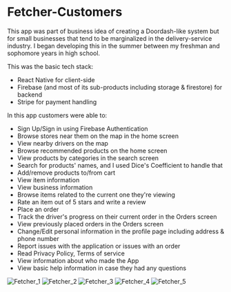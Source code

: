 # Fetcher-Customers
This app was part of business idea of creating a Doordash-like system but for small businesses that tend to be marginalized in the delivery-service industry. I began developing this in the summer between my freshman and sophomore years in high school.

This was the basic tech stack:
 - React Native for client-side
 - Firebase (and most of its sub-products including storage & firestore) for backend
 - Stripe for payment handling

In this app customers were able to:
 - Sign Up/Sign in using Firebase Authentication
 - Browse stores near them on the map in the home screen
 - View nearby drivers on the map
 - Browse recommended products on the home screen
 - View products by categories in the search screen
 - Search for products' names, and I used Dice's Coefficient to handle that
 - Add/remove products to/from cart
 - View item information
 - View business information
 - Browse items related to the current one they're viewing
 - Rate an item out of 5 stars and write a review
 - Place an order
 - Track the driver's progress on their current order in the Orders screen
 - View previously placed orders in the Orders screen
 - Change/Edit personal information in the profile page including address & phone number
 - Report issues with the application or issues with an order
 - Read Privacy Policy, Terms of service
 - View information about who made the App
 - View basic help information in case they had any questions

![Fetcher_1](https://user-images.githubusercontent.com/31283447/180669964-09b5f710-24b8-48c5-9260-5c1e90273557.png)
![Fetcher_2](https://lh3.googleusercontent.com/uWL8q1l3m50sCIG3rcMlGATuQMAsaXHWsmMzyhv9kY2_em-hdx_lbQMYSadLAB0CMXs)
![Fetcher_3](https://lh3.googleusercontent.com/YoCox5baV4d0lObEW-9MCZJaIALdeembK-Xiz8ZWdj3fggJTRKeTqhhQcXgjRpdfiQ)
![Fetcher_4](https://lh3.googleusercontent.com/AixsK_41p47lOeiwb10iskKp7lLuqZkeoBq1-PIG1rCY7phtErSgQe8NuTX4xDU8Ido)
![Fetcher_5](https://lh3.googleusercontent.com/NM4mtRXfa6XhKHByECa8usaHaahNVgyomvcLzT1XCn3t_5yD_m-LGvqet5wMOnfdiz0)
